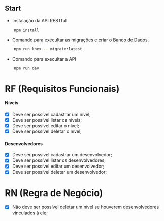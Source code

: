 ## Start

- Instalação da API RESTful

```bash
    npm install
```

- Comando para execultar as migrações e criar o Banco de Dados.

```bash
    npm run knex -- migrate:latest
```

- Comando para execultar a API

```bash
    npm run dev
```

# RF (Requisitos Funcionais)

#### Níveis

- [x] Deve ser possível cadastrar um nível;
- [x] Deve ser possível listar os níveis;
- [x] Deve ser possível editar o nível;
- [x] Deve ser possível deletar o nível;

#### Desenvolvedores

- [x] Deve ser possível cadastrar um desenvolvedor;
- [x] Deve ser possível listar os desenvolvedores;
- [x] Deve ser possível editar um desenvolvedor;
- [x] Deve ser possível deletar um desenvolvedor;

# RN (Regra de Negócio)

- [x] Não deve ser possível deletar um nível se houverem desenvolvedores vinculados à ele;

